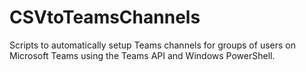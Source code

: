 # CSVtoTeamsChannels
Scripts to automatically setup Teams channels for groups of users on Microsoft Teams using the Teams API and Windows PowerShell. 
